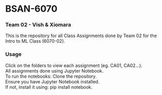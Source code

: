 # BSAN-6070

### Team 02 - Vish & Xiomara
This is the repository for all Class Assignments done by Team 02 for the Intro to ML Class (6070-02). <br>

### Usage
Click on the folders to view each assignment (eg. CA01, CA02...). <br>
All assignments done using Jupyter Notebook. <br>
To run the notebooks: Clone the repository. <br>
Ensure you have Jupyter Notebook installed. <br>
If not, install it using: pip install notebook.
